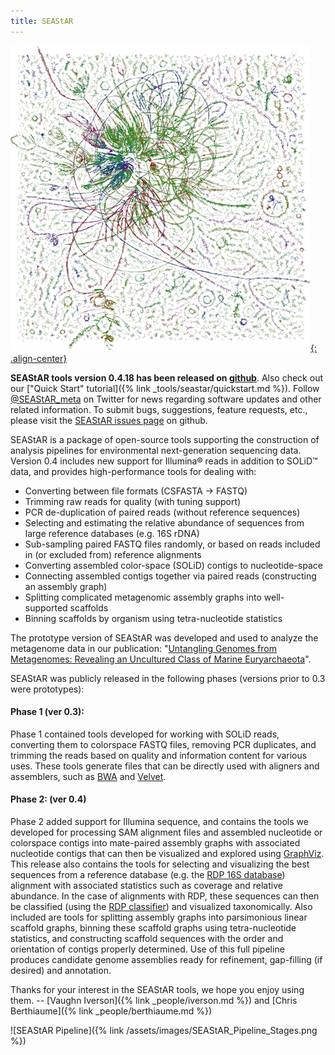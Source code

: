 ```yaml
---
title: SEAStAR
---
```

[![metagenome](/assets/images/metagenome-small.gif){: .align-center}](/assets/images/metagenome-large.gif)

**SEAStAR tools version 0.4.18 has been released on [github](https://github.com/armbrustlab/SEAStAR)**. Also check out our ["Quick Start" tutorial]({% link _tools/seastar/quickstart.md %}).
Follow [@SEAStAR_meta](http://twitter.com/SEAStAR_meta) on Twitter for news regarding software updates and other related information.
To submit bugs, suggestions, feature requests, etc., please visit the [SEAStAR issues page](https://github.com/armbrustlab/SEAStAR/issues) on github.

SEAStAR is a package of open-source tools supporting the construction of analysis pipelines for environmental next-generation sequencing data. Version 0.4 includes new support for Illumina® reads in addition to SOLiD™ data, and provides high-performance tools for dealing with:

* Converting between file formats (CSFASTA -> FASTQ)
* Trimming raw reads for quality (with tuning support)
* PCR de-duplication of paired reads (without reference sequences)
* Selecting and estimating the relative abundance of sequences from large reference databases (e.g. 16S rDNA)
* Sub-sampling paired FASTQ files randomly, or based on reads included in (or excluded from) reference alignments
* Converting assembled color-space (SOLiD) contigs to nucleotide-space
* Connecting assembled contigs together via paired reads (constructing an assembly graph)
* Splitting complicated metagenomic assembly graphs into well-supported scaffolds
* Binning scaffolds by organism using tetra-nucleotide statistics

The prototype version of SEAStAR was developed and used to analyze the metagenome data in our publication: "[Untangling Genomes from Metagenomes: Revealing an Uncultured Class of Marine Euryarchaeota](http://www.sciencemag.org/content/335/6068/587.abstract)".

SEAStAR was publicly released in the following phases (versions prior to 0.3 were prototypes):

#### Phase 1 (ver 0.3):
Phase 1 contained tools developed for working with SOLiD reads, converting them to colorspace FASTQ files, removing PCR duplicates, and trimming the reads based on quality and information content for various uses. These tools generate files that can be directly used with aligners and assemblers, such as [BWA](http://bio-bwa.sourceforge.net/) and [Velvet](http://www.ebi.ac.uk/~zerbino/velvet/).

#### Phase 2: (ver 0.4)
Phase 2 added support for Illumina sequence, and contains the tools we developed for processing SAM alignment files and assembled nucleotide or colorspace contigs into mate-paired assembly graphs with associated nucleotide contigs that can then be visualized and explored using [GraphViz](http://www.graphviz.org/). This release also contains the tools for selecting and visualizing the best sequences from a reference database (e.g. the [RDP 16S database](http://rdp.cme.msu.edu/)) alignment with associated statistics such as coverage and relative abundance. In the case of alignments with RDP, these sequences can then be classified (using the [RDP classifier](http://sourceforge.net/projects/rdp-classifier/)) and visualized taxonomically. Also included are tools for splitting assembly graphs into parsimonious linear scaffold graphs, binning these scaffold graphs using tetra-nucleotide statistics, and constructing scaffold sequences with the order and orientation of contigs properly determined. Use of this full pipeline produces candidate genome assemblies ready for refinement, gap-filling (if desired) and annotation.

Thanks for your interest in the SEAStAR tools, we hope you enjoy using them.
-- [Vaughn Iverson]({% link _people/iverson.md %}) and [Chris Berthiaume]({% link _people/berthiaume.md %})


![SEAStAR Pipeline]({% link /assets/images/SEAStAR_Pipeline_Stages.png %})
